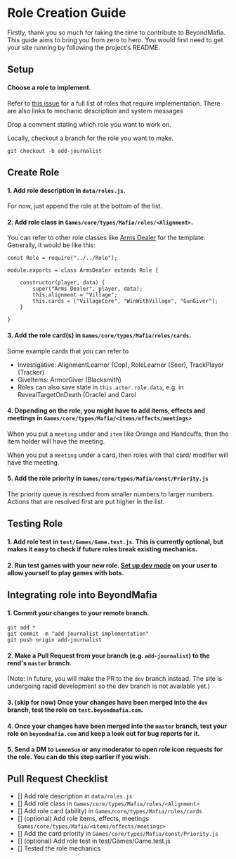 # Role Creation Guide

Firstly, thank you so much for taking the time to contribute to BeyondMafia. This guide aims to bring you from zero to hero. You would first need to get your site running by following the project's README.

## Setup

#### Choose a role to implement.

Refer to [this issue](https://github.com/r3ndd/BeyondMafia-Integration/issues/16) for a full list of roles that require implementation. There are also links to mechanic description and system messages

Drop a comment stating which role you want to work on.

Locally, checkout a branch for the role you want to make.

`git checkout -b add-journalist`

## Create Role

#### 1. Add role description in `data/roles.js`. 

For now, just append the role at the bottom of the list.

#### 2. Add role class in `Games/core/types/Mafia/roles/<Alignment>`. 

You can refer to other role classes like [Arms Dealer](/Games/types/Mafia/roles/Village/ArmsDealer.js) for the template. Generally, it would be like this:

```
const Role = require("../../Role");

module.exports = class ArmsDealer extends Role {

	constructor(player, data) {
		super("Arms Dealer", player, data);
		this.alignment = "Village";
		this.cards = ["VillageCore", "WinWithVillage", "GunGiver"];
	}

}
```

#### 3. Add the role card(s) in `Games/core/types/Mafia/roles/cards`.

Some example cards that you can refer to

- Investigative: AlignmentLearner (Cop), RoleLearner (Seer), TrackPlayer (Tracker)
- GiveItems: ArmorGiver (Blacksmith)
- Roles can also save state in `this.actor.role.data`, e.g. in RevealTargetOnDeath (Oracle) and Carol

#### 4. Depending on the role, you might have to add items, effects and meetings in `Games/core/types/Mafia/<items/effects/meetings>`

When you put a `meeting` under and `item` like Orange and Handcuffs, then the item holder will have the meeting.

When you put a `meeting` under a card, then roles with that card/ modifier will have the meeting.

#### 5. Add the role priority in `Games/core/types/Mafia/const/Priority.js`

The priority queue is resolved from smaller numbers to larger numbers. Actions that are resolved first are put higher in the list.

## Testing Role

#### 1. Add role test in `test/Games/Game.test.js`. This is currently optional, but makes it easy to check if future roles break existing mechanics.

#### 2. Run test games with your new role. [Set up dev mode](/docs/bot-games.md) on your user to allow yourself to play games with bots.

## Integrating role into BeyondMafia

#### 1. Commit your changes to your remote branch.

```
git add *
git commit -m "add journalist implementation"
git push origin add-journalist
```

#### 2. Make a Pull Request from your branch (e.g. `add-journalist`) to the rend's `master` branch.

(Note: in future, you will make the PR to the `dev` branch instead. The site is undergoing rapid development so the dev branch is not available yet.)

#### 3. (skip for now) Once your changes have been merged into the `dev` branch, test the role on `test.beyondmafia.com`.

#### 4. Once your changes have been merged into the `master` branch, test your role on `beyondmafia.com` and keep a look out for bug reports for it.

#### 5. Send a DM to `LemonSun` or any moderator to open role icon requests for the role. You can do this step earlier if you wish.

## Pull Request Checklist

- [] Add role description in `data/roles.js`
- [] Add role class in `Games/core/types/Mafia/roles/<Alignment>`
- [] Add role card (ability) in `Games/core/types/Mafia/roles/cards`
- [] (optional) Add role items, effects, meetings `Games/core/types/Mafia/<items/effects/meetings>`
- [] Add the card priority in `Games/core/types/Mafia/const/Priority.js`
- [] (optional) Add role test in test/Games/Game.test.js
- [] Tested the role mechanics
